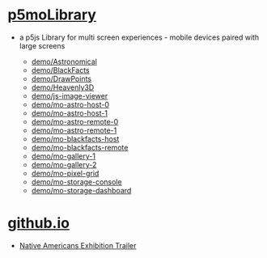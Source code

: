 # [p5moLibrary](https://github.com/molab-itp/p5moLibrary)

- a p5js Library for multi screen experiences - mobile devices paired with large screens

  - [demo/Astronomical](demo/Astronomical?v=58)
  - [demo/BlackFacts](demo/BlackFacts?v=58)
  - [demo/DrawPoints](demo/DrawPoints)
  - [demo/Heavenly3D](demo/Heavenly3D?v=58)
  - [demo/js-image-viewer](demo/js-image-viewer)
  - [demo/mo-astro-host-0](demo/mo-astro-host-0/)
  - [demo/mo-astro-host-1](demo/mo-astro-host-1/)
  - [demo/mo-astro-remote-0](demo/mo-astro-remote-0/)
  - [demo/mo-astro-remote-1](demo/mo-astro-remote-1/)
  - [demo/mo-blackfacts-host](demo/mo-blackfacts-host/)
  - [demo/mo-blackfacts-remote](demo/mo-blackfacts-remote1/)
  - [demo/mo-gallery-1](demo/mo-gallery-1/)
  - [demo/mo-gallery-2](demo/mo-gallery-2)
  - [demo/mo-pixel-grid](demo/mo-pixel-grid?v=58)
  - [demo/mo-storage-console](demo/mo-storage-console?v=58)
  - [demo/mo-storage-dashboard](demo/mo-storage-dashboard?v=58)

# [github.io](https://molab-itp.github.io/p5moLibrary/src?v=58)

- [Native Americans Exhibition Trailer](demo/BlackFacts?playlist=hpjNGTYvpxw)

<!--
# https://www.youtube.com/watch?v=hpjNGTYvpxw
# The Land Carries Our Ancestors: Contemporary Art by Native Americans Exhibition Trailer
 -->
